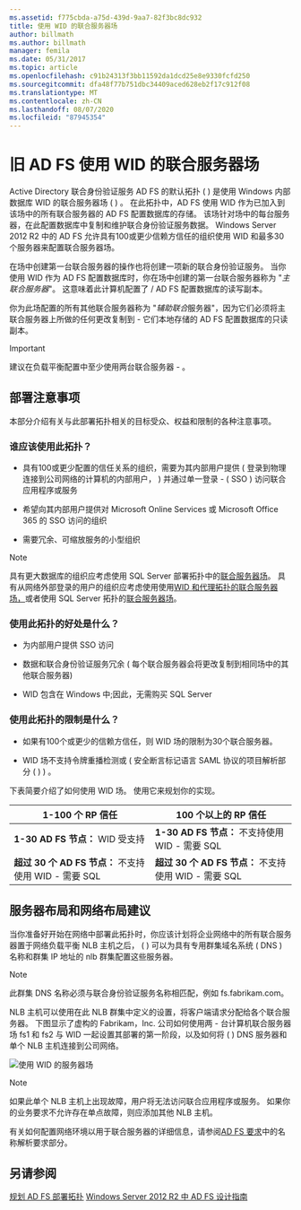 ```yaml
---
ms.assetid: f775cbda-a75d-439d-9aa7-82f3bc8dc932
title: 使用 WID 的联合服务器场
author: billmath
ms.author: billmath
manager: femila
ms.date: 05/31/2017
ms.topic: article
ms.openlocfilehash: c91b24313f3bb11592da1dcd25e8e9330fcfd250
ms.sourcegitcommit: dfa48f77b751dbc34409aced628eb2f17c912f08
ms.translationtype: MT
ms.contentlocale: zh-CN
ms.lasthandoff: 08/07/2020
ms.locfileid: "87945354"
---
```

# <a name="legacy-ad-fs-federation-server-farm-using-wid"></a>旧 AD FS 使用 WID 的联合服务器场

Active Directory 联合身份验证服务 AD FS 的默认拓扑 \( \) 是使用 Windows 内部数据库 WID 的联合服务器场 \( \) 。 在此拓扑中，AD FS 使用 WID 作为已加入到该场中的所有联合服务器的 AD FS 配置数据库的存储。 该场针对场中的每台服务器，在此配置数据库中复制和维护联合身份验证服务数据。 Windows Server 2012 R2 中的 AD FS 允许具有100或更少信赖方信任的组织使用 WID 和最多30个服务器来配置联合服务器场。

在场中创建第一台联合服务器的操作也将创建一项新的联合身份验证服务。 当你使用 WID 作为 AD FS 配置数据库时，你在场中创建的第一台联合服务器称为 "*主联合服务器*"。 这意味着此计算机配置了 \/ AD FS 配置数据库的读写副本。

你为此场配置的所有其他联合服务器称为 "*辅助联合*服务器"，因为它们必须将主联合服务器上所做的任何更改复制到 \- 它们本地存储的 AD FS 配置数据库的只读副本。

> [!IMPORTANT]
> 建议在负载平衡配置中至少使用两台联合服务器 \- 。

## <a name="deployment-considerations"></a>部署注意事项
本部分介绍有关与此部署拓扑相关的目标受众、权益和限制的各种注意事项。

### <a name="who-should-use-this-topology"></a>谁应该使用此拓扑？

- 具有100或更少配置的信任关系的组织，需要为其内部用户提供 \( 登录到物理连接到公司网络的计算机的内部用户， \) 并通过单一登录 \- \( SSO \) 访问联合应用程序或服务

- 希望向其内部用户提供对 Microsoft Online Services 或 Microsoft Office 365 的 SSO 访问的组织

- 需要冗余、可缩放服务的小型组织

> [!NOTE]
> 具有更大数据库的组织应考虑使用 SQL Server 部署拓扑中的[联合服务器场](Federation-Server-Farm-Using-SQL-Server.md)。 具有从网络外部登录的用户的组织应考虑使用使用[WID 和代理拓扑的联合服务器场，](Federation-Server-Farm-Using-WID-and-Proxies.md)或者使用 SQL Server 拓扑的[联合服务器场](Federation-Server-Farm-Using-SQL-Server.md)。

### <a name="what-are-the-benefits-of-using-this-topology"></a>使用此拓扑的好处是什么？

- 为内部用户提供 SSO 访问

- 数据和联合身份验证服务冗余 \( 每个联合服务器会将更改复制到相同场中的其他联合服务器\)

- WID 包含在 Windows 中;因此，无需购买 SQL Server

### <a name="what-are-the-limitations-of-using-this-topology"></a>使用此拓扑的限制是什么？

- 如果有100个或更少的信赖方信任，则 WID 场的限制为30个联合服务器。

- WID 场不支持令牌重播检测或 \( 安全断言标记语言 SAML 协议的项目解析部分 \( \) \) 。

下表简要介绍了如何使用 WID 场。 使用它来规划你的实现。

| 1-100 个 RP 信任 | 100 个以上的 RP 信任 |
|--|--|
| **1-30 AD FS 节点：** WID 受支持 | **1-30 AD FS 节点：** 不支持使用 WID - 需要 SQL |
| **超过 30 个 AD FS 节点：** 不支持使用 WID - 需要 SQL | **超过 30 个 AD FS 节点：** 不支持使用 WID - 需要 SQL |


## <a name="server-placement-and-network-layout-recommendations"></a>服务器布局和网络布局建议
当你准备好开始在网络中部署此拓扑时，你应该计划将企业网络中的所有联合服务器置于网络负载平衡 NLB 主机之后， \( \) 可以为具有专用群集域名系统 \( DNS \) 名称和群集 IP 地址的 nlb 群集配置这些服务器。

> [!NOTE]
> 此群集 DNS 名称必须与联合身份验证服务名称相匹配，例如 fs.fabrikam.com。

NLB 主机可以使用在此 NLB 群集中定义的设置，将客户端请求分配给各个联合服务器。 下图显示了虚构的 Fabrikam，Inc. 公司如何使用两 \- 台计算机联合服务器场 fs1 和 fs2 与 WID 一起设置其部署的第一阶段，以及如何将 \( \) DNS 服务器和单个 NLB 主机连接到公司网络。

![使用 WID 的服务器场](media/FarmWID.gif)

> [!NOTE]
> 如果此单个 NLB 主机上出现故障，用户将无法访问联合应用程序或服务。 如果你的业务要求不允许存在单点故障，则应添加其他 NLB 主机。

有关如何配置网络环境以用于联合服务器的详细信息，请参阅[AD FS 要求](AD-FS-Requirements.md)中的名称解析要求部分。

## <a name="see-also"></a>另请参阅
[规划 AD FS 部署拓扑](Plan-Your-AD-FS-Deployment-Topology.md) 
[Windows Server 2012 R2 中 AD FS 设计指南](AD-FS-Design-Guide-in-Windows-Server-2012-R2.md)
